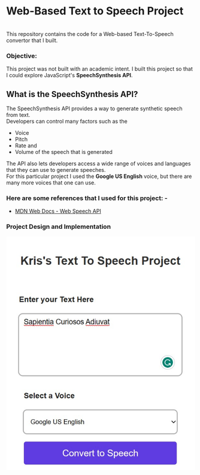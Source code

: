 <h1>Web-Based Text to Speech Project</h1>
<br>
This repository contains the code for a Web-based Text-To-Speech convertor that I built.
<br>
<h3>Objective:</h3> This project was not built with an academic intent. I built this project so that I could explore JavaScript's <b>SpeechSynthesis API</b>.
<br>
<h2>What is the SpeechSynthesis API?</h2>
The SpeechSynthesis API provides a way to generate synthetic speech from text. 
<br>
Developers can control many factors such as the
<ul>
<li>Voice</li>
<li>Pitch</li> 
<li>Rate and</li> 
<li>Volume of the speech that is generated</li> 
</ul>
The API also lets developers access a wide range of voices and languages that they can use to generate speeches.
<br>
For this particular project I used the <b>Google US English</b> voice, but there are many more voices that one can use.
<br>
<h3>Here are some references that I used for this project: -</h3>
<ul>
<li>
<a href="https://developer.mozilla.org/en-US/docs/Web/API/Web_Speech_API" target="_blank">MDN Web Docs - Web Speech API</a>
</li>
</ul>
<h3>Project Design and Implementation</h3>
<img src="https://github.com/vamsi-krishnakOO7/Web-Based-Text-to-Speech/blob/main/TTS_Impl.jpg" alt="Implementation">
